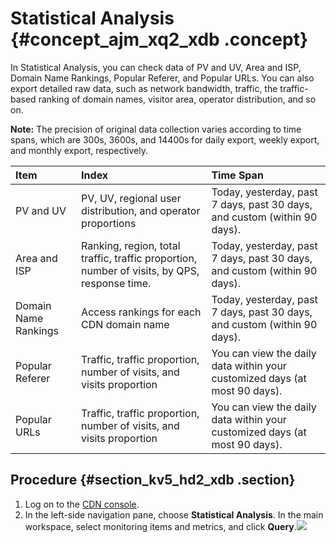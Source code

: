 # Statistical Analysis {#concept_ajm_xq2_xdb .concept}

In Statistical Analysis, you can check data of PV and UV, Area and ISP, Domain Name Rankings, Popular Referer, and Popular URLs. You can also export detailed raw data, such as network bandwidth, traffic, the traffic-based ranking of domain names, visitor area, operator distribution, and so on.

**Note:** The precision of original data collection varies according to time spans, which are 300s, 3600s, and 14400s for daily export, weekly export, and monthly export, respectively.

|Item|Index|Time Span|
|:---|:----|:--------|
|PV and UV|PV, UV, regional user distribution, and operator proportions|Today, yesterday, past 7 days, past 30 days, and custom \(within 90 days\).|
|Area and ISP|Ranking, region, total traffic, traffic proportion, number of visits, by QPS, response time.|Today, yesterday, past 7 days, past 30 days, and custom \(within 90 days\).|
|Domain Name Rankings|Access rankings for each CDN domain name|Today, yesterday, past 7 days, past 30 days, and custom \(within 90 days\).|
|Popular Referer|Traffic, traffic proportion, number of visits, and visits proportion|You can view the daily data within your customized days \(at most 90 days\).|
|Popular URLs|Traffic, traffic proportion, number of visits, and visits proportion|You can view the daily data within your customized days \(at most 90 days\).|

## Procedure {#section_kv5_hd2_xdb .section}

1.  Log on to the [CDN console](https://cdnnext.console.aliyun.com/domain/list).
2.  In the left-side navigation pane, choose **Statistical Analysis**. In the main workspace, select monitoring items and metrics, and click **Query**.![](http://static-aliyun-doc.oss-cn-hangzhou.aliyuncs.com/assets/img/5169/15641329478915_en-US.png)

